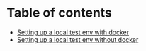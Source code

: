 # Table of contents

* [Setting up a local test env with docker](README.md)
* [Setting up a local test env without docker](without-docker.md)

